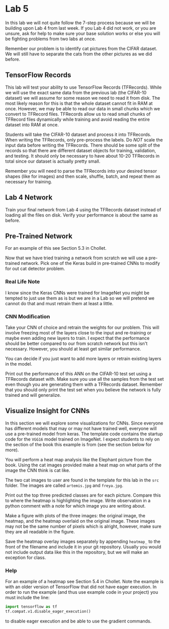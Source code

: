 # Lab 5
In this lab we will not quite follow the 7-step process because we will be building upon Lab 4 from last week. If you Lab 4 did not work, or you are unsure, ask for help to make sure your base solution works or else you will be fighting problems from two labs at once.

Remember our problem is to identify cat pictures from the CIFAR dataset. We will still have to separate the cats from the other pictures as we did before. 

## TensorFlow Records
This lab will test your ability to use TensorFlow Records (TFRecords). While we will use the exact same data from the previous lab (the CIFAR-10 dataset) we will assume for some reason we need to read it from disk. The most likely reason for this is that the whole dataset cannot fit in RAM at once. However, we may be able to read our data in small chunks which we convert to TFRecord files. TFRecords allow us to read small chunks of TFRecord files dynamically while training and avoid reading the entire dataset into RAM at once. 

Students will take the CIFAR-10 dataset and process it into TFRecords. When writing the TFRecords, only pre-process the labels. Do *NOT* scale the input data before writing the TFRecords. There should be some split of the records so that there are different dataset objects for training, validation, and testing. It should only be necessary to have about 10-20 TFRecords in total since our dataset is actually pretty small.

Remember you will need to parse the TFRecords into your desired tensor shapes (like for images) and then scale, shuffle, batch, and repeat them as necessary for training. 

## Lab 4 Network
Train your final network from Lab 4 using the TFRecords dataset instead of loading all the files on disk. Verify your performance is about the same as before.

## Pre-Trained Network
For an example of this see Section 5.3 in Chollet.

Now that we have tried training a network from scratch we will use a pre-trained network. Pick one of the Keras build in pre-trained CNNs to modify for out cat detector problem. 

### Real Life Note
I know since the Keras CNNs were trained for ImageNet you might be tempted to just use them as is but we are in a Lab so we will pretend we cannot do that and must retrain them at least a little.

### CNN Modification
Take your CNN of choice and retrain the weights for our problem. This will involve freezing most of the layers close to the input and re-training or maybe even adding new layers to train. I expect that the performance should be better compared to our from scratch network but this isn't necessary. However, you should at least get similar performance.  

You can decide if you just want to add more layers or retrain existing layers in the model.

Print out the performance of this ANN on the CIFAR-10 test set using a TFRecords dataset with. Make sure you use all the samples from the test set even though you are generating them with a TFRecords dataset.  Remember that you should only print the test set when you believe the network is fully trained and will generalize.

## Visualize Insight for CNNs
In this section we will explore some visualizations for CNNs. Since everyone has different models that may or may not have trained well, everyone will use a pre-trained model from keras. The template code contains the startup code for the `VGG16` model trained on ImageNet. I expect students to rely on the section of the book this example is from (see the section below for more).

You will perform a heat map analysis like the Elephant picture from the book. Using the cat images provided make a heat map on what parts of the image the CNN think is cat like.

The two cat images to user are found in the template for this lab in the `src` folder. The images are called `artemis.jpg` and `freya.jpg`. 

Print out the top three predicted classes are for each picture. Compare this to where the heatmap is highlighting the image. Write observation in a python comment with a note for which image you are writing about. 

Make a figure with plots of the three images: the original image, the heatmap, and the heatmap overlaid on the original image. These images may not be the same number of pixels which is alright, however, make sure they are all readable in the figure.  

Save the heatmap overlay images separately by appending `heatmap_` to the front of the filename and include it in your git repository. Usually you would not include output data like this in the repository, but we will make an exception for class.

### Help
For an example of a heatmap see Section 5.4 in Chollet. Note the example is with an older version of TensorFlow that did not have eager execution. In order to run the example (and thus use example code in your project) you must include the line:
```python
import tensorflow as tf
tf.compat.v1.disable_eager_execution()
```
to disable eager execution and be able to use the gradient commands.
